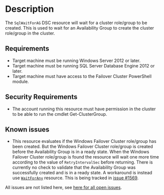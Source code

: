 # Description

The `SqlWaitForAG` DSC resource will wait for a cluster role/group to be
created. This is used to wait for an Availability Group to create the
cluster role/group in the cluster.

## Requirements

* Target machine must be running Windows Server 2012 or later.
* Target machine must be running SQL Server Database Engine 2012 or later.
* Target machine must have access to the Failover Cluster PowerShell module.

## Security Requirements

* The account running this resource must have permission in the cluster to be able
  to run the cmdlet Get-ClusterGroup.

## Known issues

* This resource evaluates if the Windows Failover Cluster role/group
  has been created. But the Windows Failover Cluster role/group is created
  before the Availability Group is in a ready state. When the Windows Failover
  Cluster role/group is found the resource will wait one more time
  according to the value of `RetryIntervalSec` before returning. There is
  currently no check to validate that the Availability Group was successfully
  created and is in a ready state. A workaround is instead use [`WaitForAny`](https://docs.microsoft.com/en-us/powershell/scripting/dsc/reference/resources/windows/waitforanyresource?view=powershell-7)
  resource. This is being tracked in [issue #1569](https://github.com/dsccommunity/SqlServerCustomDsc/issues/1569).

All issues are not listed here, see [here for all open issues](https://github.com/dsccommunity/SqlServerCustomDsc/issues?q=is%3Aissue+is%3Aopen+in%3Atitle+SqlWaitForAG).
